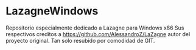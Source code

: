 # LazagneWindows
Repositorio especialmente dedicado a Lazagne para Windows x86
Sus respectivos creditos a https://github.com/AlessandroZ/LaZagne autor del proyecto original.
Tan solo resubido por comodidad de GIT.
